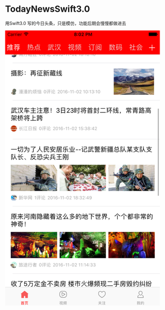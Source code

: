 # TodayNewsSwift3.0
用Swift3.0 写的今日头条，只是模仿，功能后期会慢慢都做进去

![首页](https://raw.githubusercontent.com/BrisyIOS/TodayNewsSwift3.0/master/images/home.png)
